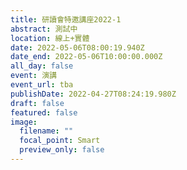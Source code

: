 ```yaml
---
title: 研讀會特邀講座2022-1
abstract: 測試中
location: 線上+實體
date: 2022-05-06T08:00:19.940Z
date_end: 2022-05-06T10:00:00.000Z
all_day: false
event: 演講
event_url: tba
publishDate: 2022-04-27T08:24:19.980Z
draft: false
featured: false
image:
  filename: ""
  focal_point: Smart
  preview_only: false
---
```

